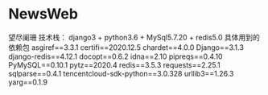# NewsWeb
望尽阑珊
技术栈：
django3 + python3.6 + MySql5.7.20 + redis5.0
具体用到的依赖包
asgiref==3.3.1
certifi==2020.12.5
chardet==4.0.0
Django==3.1.3
django-redis==4.12.1
docopt==0.6.2
idna==2.10
pipreqs==0.4.10
PyMySQL==0.10.1
pytz==2020.4
redis==3.5.3
requests==2.25.1
sqlparse==0.4.1
tencentcloud-sdk-python==3.0.328
urllib3==1.26.3
yarg==0.1.9
